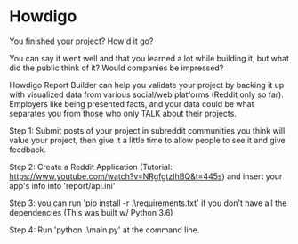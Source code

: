 # Howdigo
You finished your project? How'd it go?

You can say it went well and that you learned a lot while building it, but what did the public think of it? 
Would companies be impressed? 

Howdigo Report Builder can help you validate your project by backing it up with visualized data 
from various social/web platforms (Reddit only so far). Employers like being presented facts, and your data could be 
what separates you from those who only TALK about their projects. 


Step 1: Submit posts of your project in subreddit communities you think will value your project, 
      then give it a little time to allow people to see it and give feedback.

Step 2: Create a Reddit Application (Tutorial: https://www.youtube.com/watch?v=NRgfgtzIhBQ&t=445s) and insert your app's info 
        into 'report/api.ini'  
        
Step 3: you can run 'pip install -r .\requirements.txt' if you don't have all the dependencies (This was built w/ Python 3.6)

Step 4: Run 'python .\main.py' at the command line.  




